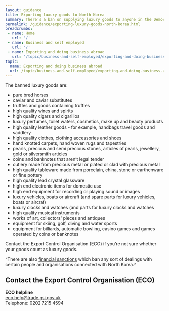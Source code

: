 ```yaml
---
layout: guidance
title: Exporting luxury goods to North Korea
summary: There’s a ban on supplying luxury goods to anyone in the Democratic People’s Republic of Korea (North Korea), directly or indirectly.
permalink: /guidance/exporting-luxury-goods-north-korea.html
breadcrumbs:
 - name: Home
   url: '/'
 - name: Business and self employed
   url: '/'
 - name: Exporting and doing business abroad
   url: '/topic/business-and-self-employed/exporting-and-doing-business-abroad.html'  
topic:
  name: Exporting and doing business abroad
  url: /topic/business-and-self-employed/exporting-and-doing-business-abroad.html
---
```

The banned luxury goods are:

- pure bred horses
- caviar and caviar substitutes
- truffles and goods containing truffles
- high quality wines and spirits
- high quality cigars and cigarillos
- luxury perfumes, toilet waters, cosmetics, make up and beauty products
- high quality leather goods - for example, handbags travel goods and saddlery
- high quality clothes, clothing accessories and shoes
- hand knotted carpets, hand woven rugs and tapestries
- pearls, precious and semi precious stones, articles of pearls, jewellery, gold or silversmith articles
- coins and banknotes that aren’t legal tender
- cutlery made from precious metal or plated or clad with precious metal
- high quality tableware made from porcelain, china, stone or earthenware or fine pottery
- high quality lead crystal glassware
- high end electronic items for domestic use
- high end equipment for recording or playing sound or images
- luxury vehicles, boats or aircraft (and spare parts for luxury vehicles, boats or aircraf)
- luxury clocks and watches (and parts for luxury clocks and watches
- high quality musical instruments
- works of art, collectors' pieces and antiques
- equipment for skiing, golf, diving and water sports
- equipment for billiards, automatic bowling, casino games and games operated by coins or banknotes

Contact the Export Control Organisation (ECO) if you’re not sure whether your goods count as luxury goods.

^There are also [financial sanctions](/guide/doing-business-financial-sanctions/overview.html) which ban any sort of dealings with certain people and organisations connected with North Korea.^

## Contact the Export Control Organisation (ECO)

**ECO helpline**  
<eco.help@trade.gsi.gov.uk>  
Telephone: 0202 7215 4594  
